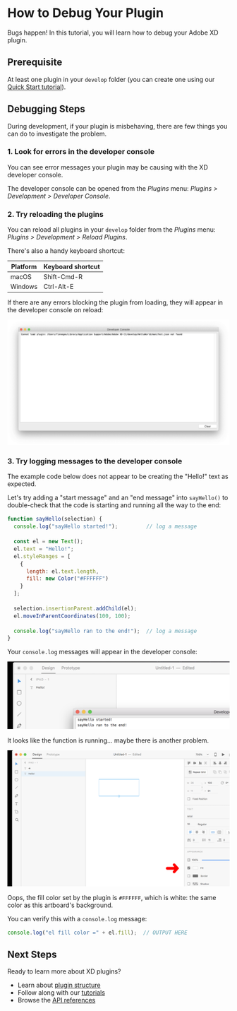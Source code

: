 # How to Debug Your Plugin

Bugs happen! In this tutorial, you will learn how to debug your Adobe XD plugin.

## Prerequisite

At least one plugin in your `develop` folder (you can create one using our [Quick Start tutorial](/tutorials/quick-start)).


## Debugging Steps

During development, if your plugin is misbehaving, there are few things you can do to investigate the problem.

### 1. Look for errors in the developer console

You can see error messages your plugin may be causing with the XD developer console.

The developer console can be opened from the _Plugins_ menu: _Plugins > Development > Developer Console_.


### 2. Try reloading the plugins

You can reload all plugins in your `develop` folder from the _Plugins_ menu: _Plugins > Development > Reload Plugins_.

There's also a handy keyboard shortcut:

| Platform      | Keyboard shortcut  |
| ------------- | -------------      |
| macOS         | Shift-Cmd-R        |
| Windows       | Ctrl-Alt-E         |

If there are any errors blocking the plugin from loading, they will appear in the developer console on reload:

![reload-error.png](/images/reload-error.png)

### 3. Try logging messages to the developer console

The example code below does not appear to be creating the "Hello!" text as expected.

Let's try adding a "start message" and an "end message" into `sayHello()` to double-check that the code is starting and running all the way to the end:

```js
function sayHello(selection) {
  console.log("sayHello started!");         // log a message

  const el = new Text();
  el.text = "Hello!";
  el.styleRanges = [
    {
      length: el.text.length,
      fill: new Color("#FFFFFF")
    }
  ];

  selection.insertionParent.addChild(el);
  el.moveInParentCoordinates(100, 100);

  console.log("sayHello ran to the end!");  // log a message
}
```

Your `console.log` messages will appear in the developer console:

![start-message](/images/start-message.png)

It looks like the function is running... maybe there is another problem.

![wrong-color](/images/wrong-color.png)

Oops, the fill color set by the plugin is `#FFFFFF`, which is white: the same color as this artboard's background.

You can verify this with a `console.log` message:

```js
console.log("el fill color =" + el.fill);  // OUTPUT HERE
```

## Next Steps

Ready to learn more about XD plugins?

- Learn about [plugin structure](/reference/structure/)
- Follow along with our [tutorials](/tutorials)
- Browse the [API references](/reference/how-to-read.md)
